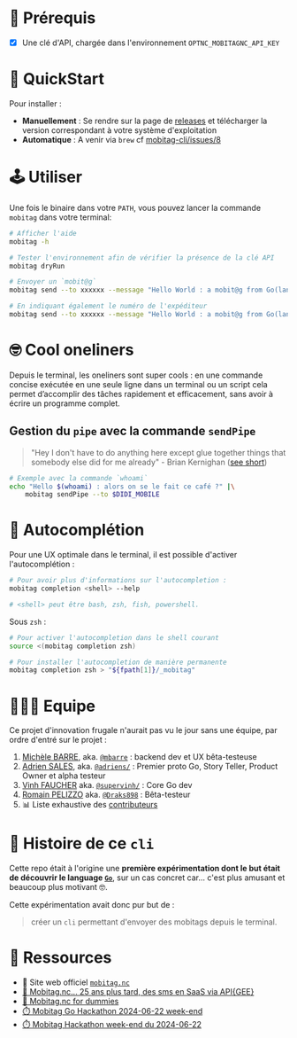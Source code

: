 # 🔑 Prérequis

- [x] Une clé d'API, chargée dans l'environnement `OPTNC_MOBITAGNC_API_KEY`

# 🚀 QuickStart

Pour installer : 

- **Manuellement** : Se rendre sur la page de [releases](https://github.com/opt-nc/mobitag-cli/releases) et télécharger la version correspondant à votre système d'exploitation
- **Automatique** : A venir via `brew` cf [mobitag-cli/issues/8](https://github.com/opt-nc/mobitag-cli/issues/8)  


# 🕹️ Utiliser

Une fois le binaire dans votre `PATH`, vous pouvez lancer la commande `mobitag` dans votre terminal:

```sh
# Afficher l'aide
mobitag -h
```

```sh
# Tester l'environnement afin de vérifier la présence de la clé API
mobitag dryRun
```

```sh
# Envoyer un `mobit@g`
mobitag send --to xxxxxx --message "Hello World : a mobit@g from Go(lang) XD"

# En indiquant également le numéro de l'expéditeur
mobitag send --to xxxxxx --message "Hello World : a mobit@g from Go(lang) XD" --from yyyyyy
```

# 🤓 Cool oneliners

Depuis le terminal, les oneliners sont super cools : en une commande concise exécutée en une seule ligne dans un terminal ou un script
cela permet d’accomplir des tâches rapidement et efficacement, sans avoir à écrire un programme complet.

## Gestion du `pipe` avec la commande `sendPipe`

> "Hey I don't have to do anything here except glue together things that somebody else did 
for me already" - Brian Kernighan ([see short](https://youtube.com/clip/UgkxtOCaReaRRQCOu5Oo5rrOgCwb56JoX7Gw?si=cJ1TTdKZbArizMmt))


```sh
# Exemple avec la commande `whoami`
echo "Hello $(whoami) : alors on se le fait ce café ?" |\
    mobitag sendPipe --to $DIDI_MOBILE
```

# 🦥 Autocomplétion

Pour une UX optimale dans le terminal, il est possible d'activer l'autocomplétion :

```sh
# Pour avoir plus d'informations sur l'autocompletion :
mobitag completion <shell> --help

# <shell> peut être bash, zsh, fish, powershell.
```

Sous `zsh` :

```sh
# Pour activer l'autocompletion dans le shell courant
source <(mobitag completion zsh)
```

```sh
# Pour installer l'autocompletion de manière permanente
mobitag completion zsh > "${fpath[1]}/_mobitag"
```

# 🧑‍🤝‍🧑 Equipe

Ce projet d'innovation frugale n'aurait pas vu le jour sans une équipe, par ordre d'entré sur le projet : 

1. [Michèle BARRE](https://www.linkedin.com/in/michelebarre/), aka. [`@mbarre`](https://github.com/mbarre/) : backend dev et UX bêta-testeuse
2. [Adrien SALES](https://www.linkedin.com/in/adrien-sales/), aka. [`@adriens/`](https://github.com/adriens/) : Premier proto Go, Story Teller, Product Owner et alpha testeur
3. [Vinh FAUCHER](https://www.linkedin.com/in/vinh-faucher/) aka. [`@supervinh/`](https://github.com/supervinh/) : Core Go dev
4. [Romain PELIZZO](https://www.linkedin.com/in/romain-pelizzo/) aka. [`@Draks898`](https://github.com/Draks898) : Bêta-testeur
5. 📊 Liste exhaustive des [contributeurs](https://github.com/opt-nc/mobitag-cli/graphs/contributors)

# 📖 Histoire de ce `cli`

Cette repo était à l'origine une **première expérimentation dont le but était de découvrir le language [`Go`](https://go.dev/)**,
sur un cas concret car... c'est plus amusant et beaucoup plus motivant 🤓.

Cette expérimentation avait donc pur but de : 

> créer un `cli` permettant d'envoyer des mobitags depuis le terminal.


# 🔖 Ressources

- 🔖 Site web officiel [`mobitag.nc`](http://www.mobitag.nc)
- [🥳 Mobitag.nc... 25 ans plus tard, des sms en SaaS via API{GEE}](https://dev.to/optnc/mobitagnc-25-ans-plus-tard-des-sms-en-saas-via-apigee-2h9e)
- [📲 Mobitag.nc for dummies](https://www.kaggle.com/code/optnouvellecaldonie/mobitag-nc-for-dummies)
- [⏱️ Mobitag Go Hackathon 2024-06-22 week-end](https://dev.to/adriens/mobitag-go-hackathon-2024-06-22-week-end-2n16)
- [⏱️ Mobitag Hackathon week-end du 2024-06-22](https://youtu.be/yVoMg7CXgaM)
